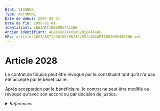 ```yaml
---
État: VIGUEUR
Type: AUTONOME
Date de début: 2007-02-21
Date de fin: 2999-01-01
Identifiant: LEGIARTI000006445506
Ancien identifiant: ACAXXXXXXXX5X02028AAXXAB
URL: article/LEGI/ARTI/00/00/06/44/55/LEGIARTI000006445506.xml
---
```


<h1>Article 2028</h1>

Le contrat de fiducie peut être révoqué par le constituant tant qu'il n'a pas
été accepté par le bénéficiaire.<br />

Après acceptation par le bénéficiaire, le contrat ne peut être modifié ou
révoqué qu'avec son accord ou par décision de justice.


<details>
  <summary><em>Références</em></summary>

  <h2>Articles faisant référence à l'article</h2>
  
  <ul>
    <li>
      <a href="https://legal.tricoteuses.fr//redirection/LEGIARTI000006523247?vers=git&vers=legifrance">LOI n° 2007-211 du 19 février 2007 instituant la fiducie - article 1 ENTIEREMENT_MODIF</a> CREATION cible
    </li>
  </ul>
  
  <h2>Références faites par l'article</h2>
  
  <ul>
    <li>
      2007-02-19 CREATION source <a href="https://legal.tricoteuses.fr//redirection/LEGIARTI000006523247?vers=git&vers=legifrance">LOI n° 2007-211 du 19 février 2007 instituant la fiducie - article 1 ENTIEREMENT_MODIF</a>
    </li>
    <li>
      2999-01-01 CONCORDE source <a href="https://legal.tricoteuses.fr//redirection/LEGIARTI000006448252?vers=git&vers=legifrance">Code civil - article 2305 AUTONOME MODIFIE_MORT_NE, en vigueur du 2008-01-01 au 2006-03-24</a>
    </li>
    <li>
      2999-01-01 CONCORDANCE cible <a href="https://legal.tricoteuses.fr//redirection/LEGIARTI000006448253?vers=git&vers=legifrance">Code civil - article 2305 AUTONOME MODIFIE, en vigueur du 2006-03-24 au 2022-01-01</a>
    </li>
    <li>
      CODIFICATION source Loi 1804-03-10
    </li>
  </ul>
</details>
